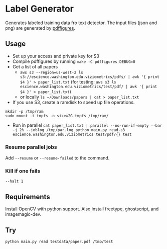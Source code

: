 # Label Generator

Generates labeled training data fro text detector. The input files (json and png) are generated by [pdffigures](http://pdffigures.allenai.org/).

## Usage

* Set up your access and private key for S3
* Compile pdffigures by running `make -C pdffigures DEBUG=0`
* Get a list of all papers
  * `aws s3 --region=us-west-2 ls s3://escience.washington.edu.viziometrics/pdfs/ | awk '{ print $4 }' > paper_list.txt`
    (for testing: `aws s3 ls escience.washington.edu.viziometrics/test/pdf/ | awk '{ print $4 }' > paper_list.txt`)
  * or locally `ls ~/Downloads/papers | cat > paper_list.txt`
* If you use S3, create a ramdisk to speed up file operations.
```
mkdir -p /tmp/ram
sudo mount -t tmpfs -o size=2G tmpfs /tmp/ram/
```
* Run in parallel `cat paper_list.txt | parallel --no-run-if-empty --bar -j 2% --joblog /tmp/par.log python main.py read-s3 escience.washington.edu.viziometrics test/pdf/{} test`

### Resume parallel jobs

Add `--resume` or `--resume-failed` to the command.

### Kill if one fails

`--halt 1`

## Requirements

Install OpenCV with python support. Also install freetype, ghostscript, and imagemagic-dev.

## Try

`python main.py read testdata/paper.pdf /tmp/test`

